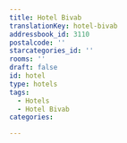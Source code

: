 ```yaml
---
title: Hotel Bivab
translationKey: hotel-bivab
addressbook_id: 3110
postalcode: ''
starcategories_id: ''
rooms: ''
draft: false
id: hotel
type: hotels
tags:
  - Hotels
  - Hotel Bivab
categories:

---
```

